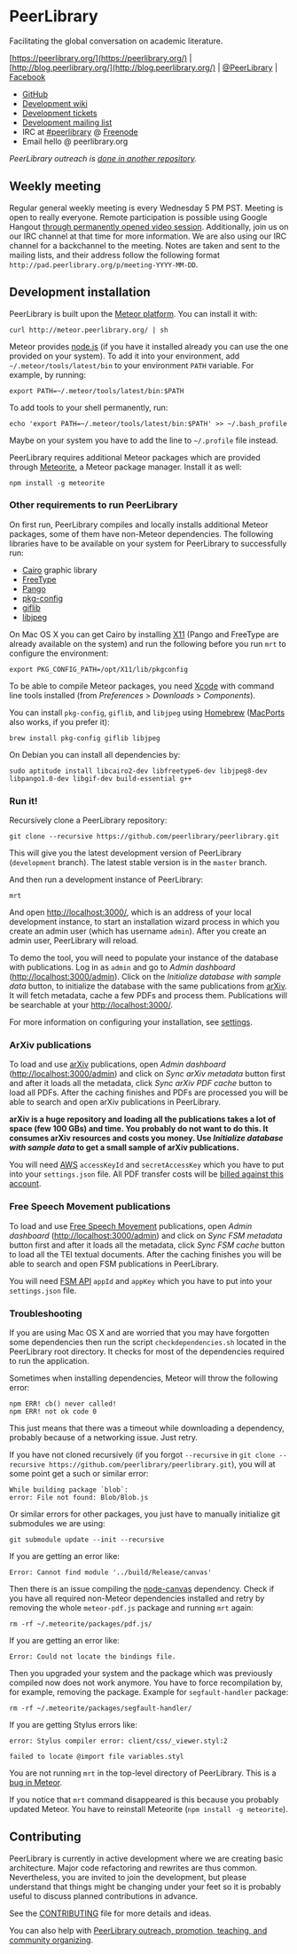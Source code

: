 PeerLibrary
===========

Facilitating the global conversation on academic literature.

[https://peerlibrary.org/](https://peerlibrary.org/) | [http://blog.peerlibrary.org/](http://blog.peerlibrary.org/) | [@PeerLibrary](https://twitter.com/PeerLibrary) | [Facebook](https://www.facebook.com/PeerLibrary)

* [GitHub](https://github.com/peerlibrary/peerlibrary)
* [Development wiki](https://github.com/peerlibrary/peerlibrary/wiki)
* [Development tickets](https://github.com/peerlibrary/peerlibrary/issues)
* [Development mailing list](http://lists.peerlibrary.org/lists/info/dev)
* IRC at [#peerlibrary](https://webchat.freenode.net/?channels=peerlibrary) @ [Freenode](http://freenode.net/)
* Email hello @ peerlibrary.org

_PeerLibrary outreach is [done in another repository](https://github.com/peerlibrary/outreach)._

Weekly meeting
--------------

Regular general weekly meeting is every Wednesday 5 PM PST. Meeting is open to really
everyone. Remote participation is possible using Google Hangout [through permanently opened video session](https://plus.google.com/hangouts/_/calendar/YmVya2VsZXkuZWR1X2UyYTVhcWc4cXJnaWM2bnQ2ZDk0OG0yNXJnQGdyb3VwLmNhbGVuZGFyLmdvb2dsZS5jb20.kijreb7bhpl8qfkr7n9d549so4). Additionally, join us on our IRC
channel at that time for more information. We are also using our IRC channel for a backchannel
to the meeting. Notes are taken and sent to the mailing lists, and their address follow the
following format `http://pad.peerlibrary.org/p/meeting-YYYY-MM-DD`.

Development installation
------------------------

PeerLibrary is built upon the [Meteor platform](http://www.meteor.com/). You can install it with:

    curl http://meteor.peerlibrary.org/ | sh

Meteor provides [node.js](http://nodejs.org) (if you have it installed already you can use the one
provided on your system). To add it into your environment, add `~/.meteor/tools/latest/bin` to your
environment `PATH` variable. For example, by running:

    export PATH=~/.meteor/tools/latest/bin:$PATH

To add tools to your shell permanently, run:

    echo 'export PATH=~/.meteor/tools/latest/bin:$PATH' >> ~/.bash_profile

Maybe on your system you have to add the line to `~/.profile` file instead.

PeerLibrary requires additional Meteor packages which are provided through
[Meteorite](http://oortcloud.github.com/meteorite/), a Meteor package manager.
Install it as well:

    npm install -g meteorite

### Other requirements to run PeerLibrary ###

On first run, PeerLibrary compiles and locally installs additional Meteor packages,
some of them have non-Meteor dependencies. The following libraries have
to be available on your system for PeerLibrary to successfully run:

 * [Cairo](http://cairographics.org/) graphic library
 * [FreeType](http://www.freetype.org/)
 * [Pango](http://www.pango.org/)
 * [pkg-config](http://www.freedesktop.org/wiki/Software/pkg-config/)
 * [giflib](http://giflib.sourceforge.net/)
 * [libjpeg](http://www.ijg.org)

On Mac OS X you can get Cairo by installing [X11](http://xquartz.macosforge.org/) (Pango
and FreeType are already available on the system) and run the following before you
run `mrt` to configure the environment:

    export PKG_CONFIG_PATH=/opt/X11/lib/pkgconfig

To be able to compile Meteor packages, you need [Xcode](https://developer.apple.com/xcode/)
with command line tools installed (from _Preferences_ > _Downloads_ > _Components_).

You can install `pkg-config`, `giflib`, and `libjpeg` using [Homebrew](http://brew.sh/)
([MacPorts](https://www.macports.org/) also works, if you prefer it):

    brew install pkg-config giflib libjpeg

On Debian you can install all dependencies by:

    sudo aptitude install libcairo2-dev libfreetype6-dev libjpeg8-dev libpango1.0-dev libgif-dev build-essential g++

### Run it! ###

Recursively clone a PeerLibrary repository:

    git clone --recursive https://github.com/peerlibrary/peerlibrary.git

This will give you the latest development version of PeerLibrary (`development` branch). The latest
stable version is in the `master` branch.

And then run a development instance of PeerLibrary:

    mrt

And open [http://localhost:3000/](http://localhost:3000/), which is an address of
your local development instance, to start an installation wizard process in which you
create an admin user (which has username `admin`). After you create an admin
user, PeerLibrary will reload.

To demo the tool, you will need to populate your instance of the database with publications.
Log in as `admin` and go to _Admin dashboard_ ([http://localhost:3000/admin](http://localhost:3000/admin)).
Click on the _Initialize database with sample data_ button, to initialize the database with
the same publications from [arXiv](http://arxiv.org/). It will fetch metadata, cache a few PDFs
and process them. Publications will be searchable at your [http://localhost:3000/](http://localhost:3000/).

For more information on configuring your installation, see [settings](https://github.com/peerlibrary/peerlibrary/wiki/Settings).

### ArXiv publications ###

To load and use [arXiv](http://arxiv.org/) publications, open _Admin dashboard_
([http://localhost:3000/admin](http://localhost:3000/admin)) and click on _Sync arXiv metadata_
button first and after it loads all the metadata, click _Sync arXiv PDF cache_ button to load
all PDFs. After the caching finishes and PDFs are processed you will be able to search and open
arXiv publications in PeerLibrary.

**arXiv is a huge repository and loading all the publications takes a lot of space (few 100 GBs) and time.
You probably do not want to do this. It consumes arXiv resources and costs you money. Use _Initialize
database with sample data_ to get a small sample of arXiv publications.**

You will need [AWS](http://aws.amazon.com/) `accessKeyId` and `secretAccessKey` which you have to put into
your `settings.json` file. All PDF transfer costs will be [billed against this account](http://arxiv.org/help/bulk_data_s3).

### Free Speech Movement publications ###

To load and use [Free Speech Movement](http://bancroft.berkeley.edu/FSM/) publications, open _Admin dashboard_
([http://localhost:3000/admin](http://localhost:3000/admin)) and click on _Sync FSM metadata_ button first
and after it loads all the metadata, click _Sync FSM cache_ button to load all the TEI textual documents.
After the caching finishes you will be able to search and open FSM publications in PeerLibrary.

You will need [FSM API](http://digitalhumanities.berkeley.edu/hackfsm/api) `appId` and `appKey` which you
have to put into your `settings.json` file.

### Troubleshooting ###

If you are using Mac OS X and are worried that you may have forgotten some dependencies then run the script
`checkdependencies.sh` located in the PeerLibrary root directory. It checks for most of the dependencies
required to run the application.

Sometimes when installing dependencies, Meteor will throw the following error:

    npm ERR! cb() never called!
    npm ERR! not ok code 0

This just means that there was a timeout while downloading a dependency, probably because of
a networking issue. Just retry.

If you have not cloned recursively (if you forgot `--recursive` in `git clone --recursive https://github.com/peerlibrary/peerlibrary.git`), you will at some point get a such or similar error:

    While building package `blob`:
    error: File not found: Blob/Blob.js

Or similar errors for other packages, you just have to manually initialize git submodules we are using:

    git submodule update --init --recursive

If you are getting an error like:

    Error: Cannot find module '../build/Release/canvas'

Then there is an issue compiling the [node-canvas](https://github.com/LearnBoost/node-canvas) dependency. Check
if you have all required non-Meteor dependencies installed and retry by removing the whole `meteor-pdf.js` package
and running `mrt` again:

    rm -rf ~/.meteorite/packages/pdf.js/

If you are getting an error like:

    Error: Could not locate the bindings file.

Then you upgraded your system and the package which was previously compiled now does not work anymore. You have to
force recompilation by, for example, removing the package. Example for `segfault-handler` package:

    rm -rf ~/.meteorite/packages/segfault-handler/

If you are getting Stylus errors like:

    error: Stylus compiler error: client/css/_viewer.styl:2

    failed to locate @import file variables.styl

You are not running `mrt` in the top-level directory of PeerLibrary. This is a [bug in Meteor](https://github.com/meteor/meteor/issues/1655).

If you notice that `mrt` command disappeared is this because you probably updated Meteor.
You have to reinstall Meteorite (`npm install -g meteorite`).

Contributing
------------

PeerLibrary is currently in active development where we are creating
basic architecture. Major code refactoring and rewrites are thus common.
Nevertheless, you are invited to join the development, but please understand
that things might be changing under your feet so it is probably useful to
discuss planned contributions in advance.

See the [CONTRIBUTING](https://github.com/peerlibrary/peerlibrary/blob/development/CONTRIBUTING.md) file for more
details and ideas.

You can also help with [PeerLibrary outreach, promotion, teaching, and community organizing](https://github.com/peerlibrary/outreach).
